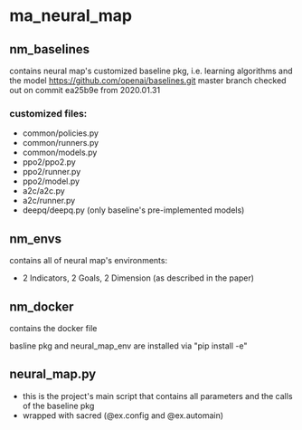 # ma_neural_map


## nm_baselines
contains neural map's customized baseline pkg,
i.e. learning algorithms and the model
 https://github.com/openai/baselines.git
master branch checked out on commit ea25b9e from 2020.01.31

### customized files:
- common/policies.py
- common/runners.py
- common/models.py
- ppo2/ppo2.py
- ppo2/runner.py
- ppo2/model.py
- a2c/a2c.py
- a2c/runner.py
- deepq/deepq.py (only baseline's pre-implemented models)


## nm_envs
contains all of neural map's environments:

- 2 Indicators, 2 Goals, 2 Dimension (as described in the paper)


## nm_docker
contains the docker file

basline pkg and neural_map_env are installed via "pip install -e"


## neural_map.py
- this is the project's main script that contains all parameters and the calls of the baseline pkg
- wrapped with sacred (@ex.config and @ex.automain)
